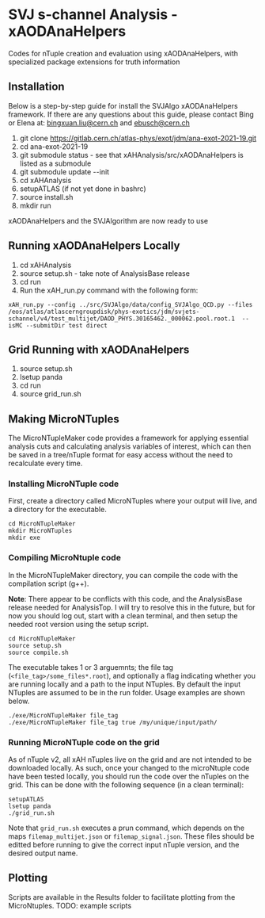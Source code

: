 # SVJ s-channel Analysis - xAODAnaHelpers

Codes for nTuple creation and evaluation using xAODAnaHelpers, with specialized package extensions for truth information

## Installation

Below is a step-by-step guide for install the SVJAlgo xAODAnaHelpers framework. If there are any questions about this guide, please contact Bing or Elena at: bingxuan.liu@cern.ch and ebusch@cern.ch 

1. git clone https://gitlab.cern.ch/atlas-phys/exot/jdm/ana-exot-2021-19.git
2. cd ana-exot-2021-19
3. git submodule status - see that xAHAnalysis/src/xAODAnaHelpers is listed as a submodule
4. git submodule update --init
5. cd xAHAnalysis
6. setupATLAS (if not yet done in bashrc)
7. source install.sh
8. mkdir run

xAODAnaHelpers and the SVJAlgorithm are now ready to use

## Running xAODAnaHelpers Locally

1. cd xAHAnalysis
2. source setup.sh - take note of AnalysisBase release
3. cd run
4. Run the xAH\_run.py command with the following form:
```
xAH_run.py --config ../src/SVJAlgo/data/config_SVJAlgo_QCD.py --files  /eos/atlas/atlascerngroupdisk/phys-exotics/jdm/svjets-schannel/v4/test_multijet/DAOD_PHYS.30165462._000062.pool.root.1  --isMC --submitDir test direct
``` 

## Grid Running with xAODAnaHelpers
1. source setup.sh
2. lsetup panda
3. cd run
4. source grid\_run.sh

## Making MicroNTuples

The MicroNTupleMaker code provides a framework for applying essential analysis cuts and calculating analysis variables of interest, which can then be saved in a tree/nTuple format for easy access without the need to recalculate every time. 

### Installing MicroNTuple code
First, create a directory called MicroNTuples where your output will live, and a directory for the executable.
```
cd MicroNTupleMaker
mkdir MicroNTuples
mkdir exe
```
### Compiling MicroNtuple code
In the MicroNTupleMaker directory, you can compile the code with the compilation script (g++).

**Note**: There appear to be conflicts with this code, and the AnalysisBase release needed for AnalysisTop. I will try to resolve this in the future, but for now you should log out, start with a clean terminal, and then setup the needed root version using the setup script.
```
cd MicroNTupleMaker
source setup.sh
source compile.sh
```

The executable takes 1 or 3 arguemnts; the file tag (`<file_tag>/some_files*.root`), and optionally a flag indicating whether you are running locally and a path to the input NTuples. By default the input NTuples are assumed to be in the run folder. Usage examples are shown below.
```
./exe/MicroNTupleMaker file_tag
./exe/MicroNTupleMaker file_tag true /my/unique/input/path/
```

### Running MicroNTuple code on the grid
As of nTuple v2, all xAH nTuples live on the grid and are not intended to be downloaded locally. As such, once your changed to the microNtuple code have been tested locally, you should run the code over the nTuples on the grid. This can be done with the following sequence (in a clean terminal):
```
setupATLAS
lsetup panda
./grid_run.sh

```
Note that `grid_run.sh` executes a prun command, which depends on the maps `filemap_multijet.json` or `filemap_signal.json`. These files should be editted before running to give the correct input nTuple version, and the desired output name.

## Plotting

Scripts are available in the Results folder to facilitate plotting from the MicroNtuples. TODO: example scripts

